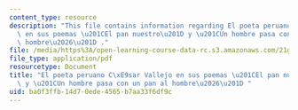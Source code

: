 ```yaml
---
content_type: resource
description: "This file contains information regarding El poeta peruano C\xE9sar Vallejo\
  \ en sus poemas \u201CEl pan nuestro\u201D y \u201CUn hombre pasa con un pan al\
  \ hombre\u2026\u201D ."
file: /media/https%3A/open-learning-course-data-rc.s3.amazonaws.com/21g-716-introduction-to-contemporary-hispanic-literature-fall-2007/ba0f3ffb14d70ede4565b7aa33f6df9c_MIT21G_716F07_CrespVallejo.pdf
file_type: application/pdf
resourcetype: Document
title: "El poeta peruano C\xE9sar Vallejo en sus poemas \u201CEl pan nuestro\u201D\
  \ y \u201CUn hombre pasa con un pan al hombre\u2026\u201D "
uid: ba0f3ffb-14d7-0ede-4565-b7aa33f6df9c
---
```

